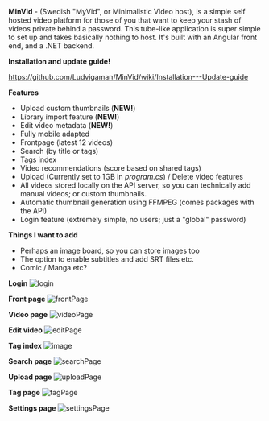 **MinVid** - (Swedish "MyVid", or Minimalistic Video host), is a simple self hosted video platform for those of you that want to keep your stash of videos private behind a password. 
This tube-like application is super simple to set up and takes basically nothing to host. It's built with an Angular front end, and a .NET backend.

**Installation and update guide!**

https://github.com/Ludvigaman/MinVid/wiki/Installation---Update-guide

**Features**
- Upload custom thumbnails (**NEW!**)
- Library import feature (**NEW!**)
- Edit video metadata (**NEW!**)
- Fully mobile adapted
- Frontpage (latest 12 videos)
- Search (by title or tags)
- Tags index
- Video recommendations (score based on shared tags)
- Upload (Currently set to 1GB in _program.cs_) / Delete video features
- All videos stored locally on the API server, so you can technically add manual videos; or custom thumbnails.
- Automatic thumbnail generation using FFMPEG (comes packages with the API)
- Login feature (extremely simple, no users; just a "global" password)

**Things I want to add**
- Perhaps an image board, so you can store images too
- The option to enable subtitles and add SRT files etc.
- Comic / Manga etc?

**Login**
![login](https://github.com/user-attachments/assets/3bc42560-02be-441a-a01a-be9784a3479f)

**Front page**
![frontPage](https://github.com/user-attachments/assets/3abbef3e-467e-47ce-a4ae-5e8b3443c4b7)

**Video page**
![videoPage](https://github.com/user-attachments/assets/006988b2-5585-4f98-82be-571852c7383a)

**Edit video**
![editPage](https://github.com/user-attachments/assets/182d9809-7b02-446c-8281-abb2cbfd66eb)

**Tag index**
![image](https://github.com/user-attachments/assets/54f1693a-a84c-48ff-8c7d-13c655aff0f3)

**Search page**
![searchPage](https://github.com/user-attachments/assets/ba3cfae4-b0bc-4ddc-a018-b45e0329308c)

**Upload page**
![uploadPage](https://github.com/user-attachments/assets/6418b90c-a4b7-418b-a014-3c16508a3a9b)

**Tag page**
![tagPage](https://github.com/user-attachments/assets/9e615edf-4d5a-4f03-a139-f9e04ece0431)

**Settings page**
![settingsPage](https://github.com/user-attachments/assets/fd10d086-24a8-4a1e-b175-5eda444dbe9e)
